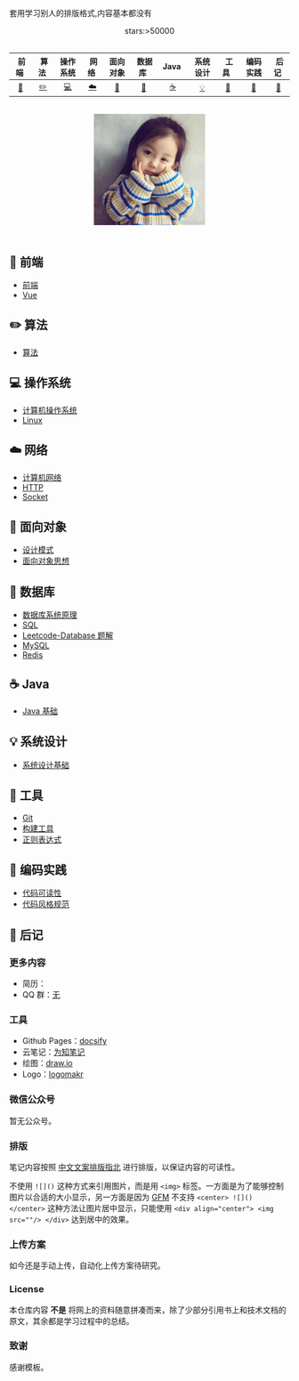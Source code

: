套用学习别人的排版格式,内容基本都没有

<div align="center">
    stars:>50000
</div>
<br>

|            &nbsp;前端&nbsp;            |      &nbsp;算法&nbsp;      |             操作系统             |    &nbsp;网络&nbsp;    |        面向对象        |          &nbsp;数据库&nbsp;          |  &nbsp;Java&nbsp;&nbsp;  |         系统设计         |  &nbsp;工具&nbsp;&nbsp;  |               编码实践               |   &nbsp;后记&nbsp;   |
| :------------------------------------: | :------------------------: | :------------------------------: | :--------------------: | :--------------------: | :----------------------------------: | :----------------------: | :----------------------: | :----------------------: | :----------------------------------: | :------------------: |
| [:musical_score:](#musical_score-前端) | [:pencil2:](#pencil2-算法) | [:computer:](#computer-操作系统) | [:cloud:](#cloud-网络) | [:art:](#art-面向对象) | [:floppy_disk:](#floppy_disk-数据库) | [:coffee:](#coffee-java) | [:bulb:](#bulb-系统设计) | [:wrench:](#wrench-工具) | [:watermelon:](#watermelon-编码实践) | [:memo:](#memo-后记) |

<br>

<div align="center">
    <img src="assets/logo.jpg" width="200px">
</div>

<br>

## :musical_score: 前端

- [前端](https://github.com/yemingxingkong/ymxk-notes/blob/master/notes/Web.md)
- [Vue](https://github.com/yemingxingkong/ymxk-notes/blob/master/notes/Vue.md)

## :pencil2: 算法

- [算法]()

## :computer: 操作系统

- [计算机操作系统]()
- [Linux](https://github.com/yemingxingkong/ymxk-notes/blob/master/notes/Linux.md)

## :cloud: 网络

- [计算机网络]()
- [HTTP]()
- [Socket]()

## :art: 面向对象

- [设计模式]()
- [面向对象思想]()

## :floppy_disk: 数据库

- [数据库系统原理]()
- [SQL]()
- [Leetcode-Database 题解]()
- [MySQL]()
- [Redis]()

## :coffee: Java

- [Java 基础]()

## :bulb: 系统设计

- [系统设计基础]()

## :wrench: 工具

- [Git](https://github.com/CyC2018/CS-Notes/blob/master/notes/Git.md)
- [构建工具]()
- [正则表达式]()

## :watermelon: 编码实践

- [代码可读性]()
- [代码风格规范]()

## :memo: 后记

### 更多内容

- 简历：
- QQ 群：[无](assets/logo.jpg)

### 工具

- Github Pages：[docsify](https://docsify.js.org/#/)
- 云笔记：[为知笔记](http://www.wiz.cn/)
- 绘图：[draw.io](https://www.draw.io/)
- Logo：[logomakr](https://logomakr.com/)

### 微信公众号

暂无公众号。

### 排版

笔记内容按照 [中文文案排版指北](https://github.com/sparanoid/chinese-copywriting-guidelines) 进行排版，以保证内容的可读性。

不使用 `![]()` 这种方式来引用图片，而是用 `<img>` 标签。一方面是为了能够控制图片以合适的大小显示，另一方面是因为 [GFM](https://github.github.com/gfm/) 不支持 `<center> ![]() </center>` 这种方法让图片居中显示，只能使用 `<div align="center"> <img src=""/> </div>` 达到居中的效果。

### 上传方案

如今还是手动上传，自动化上传方案待研究。

### License

本仓库内容 **不是** 将网上的资料随意拼凑而来，除了少部分引用书上和技术文档的原文，其余都是学习过程中的总结。

### 致谢

感谢模板。
